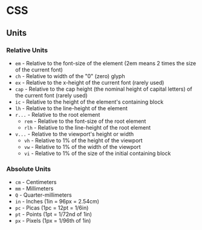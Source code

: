 # CSS

## Units

### Relative Units

- `em` - Relative to the font-size of the element (2em means 2 times the size of the current font)
- `ch` - Relative to width of the "0" (zero) glyph
- `ex` - Relative to the x-height of the current font (rarely used)
- `cap` - Relative to the cap height (the nominal height of capital letters) of the current font (rarely used)
- `ic` - Relative to the height of the element's containing block
- `lh` - Relative to the line-height of the element
- `r...` - Relative to the root element
    - `rem` - Relative to the font-size of the root element
    - `rlh` - Relative to the line-height of the root element
- `v...` - Relative to the viewport's height or width
    - `vh` - Relative to 1% of the height of the viewport
    - `vw` - Relative to 1% of the width of the viewport
    - `vi` - Relative to 1% of the size of the initial containing block

### Absolute Units

- `cm` - Centimeters
- `mm` - Millimeters
- `Q` - Quarter-millimeters
- `in` - Inches (1in = 96px = 2.54cm)
- `pc` - Picas (1pc = 12pt = 1/6in)
- `pt` - Points (1pt = 1/72nd of 1in)
- `px` - Pixels (1px = 1/96th of 1in)
